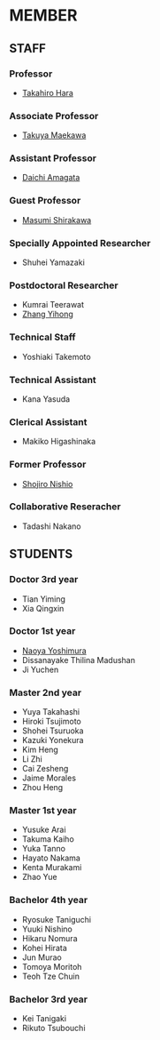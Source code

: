 # MEMBER
## STAFF
### Professor
- [Takahiro Hara](http://www-mmde.ist.osaka-u.ac.jp/~hara/index.html)
### Associate Professor
- [Takuya Maekawa](http://www-mmde.ist.osaka-u.ac.jp/~maekawa/index-e.html)
### Assistant Professor
- [Daichi Amagata](https://amgt-d1.github.io/)
### Guest Professor
- [Masumi Shirakawa](http://iwnsew.com/)
### Specially Appointed Researcher
- Shuhei Yamazaki
### Postdoctoral Researcher
- Kumrai Teerawat
- [Zhang Yihong](https://www.ringspool.com/yihongzhang)
### Technical Staff
- Yoshiaki Takemoto
### Technical Assistant
- Kana Yasuda
### Clerical Assistant
- Makiko Higashinaka
### Former Professor
- [Shojiro Nishio](https://mmde-lab.github.io/member-webpage/nishio/index.html)
### Collaborative Reseracher
- Tadashi Nakano
## STUDENTS
### Doctor 3rd year
- Tian Yiming
- Xia Qingxin
### Doctor 1st year
- [Naoya Yoshimura](https://www.linkedin.com/in/naoya-yoshimura-3b783a177/)
- Dissanayake Thilina Madushan
- Ji Yuchen
### Master 2nd year
- Yuya Takahashi
- Hiroki Tsujimoto
- Shohei Tsuruoka
- Kazuki Yonekura
- Kim Heng
- Li Zhi
- Cai Zesheng
- Jaime Morales
- Zhou Heng
### Master 1st year
- Yusuke Arai
- Takuma Kaiho
- Yuka Tanno
- Hayato Nakama
- Kenta Murakami
- Zhao Yue
### Bachelor 4th year
- Ryosuke Taniguchi
- Yuuki Nishino
- Hikaru Nomura
- Kohei Hirata
- Jun Murao
- Tomoya Moritoh
- Teoh Tze Chuin
### Bachelor 3rd year
- Kei Tanigaki
- Rikuto Tsubouchi
